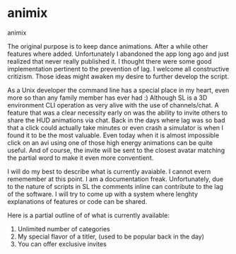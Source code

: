 animix
============

animix

The original purpose is to keep dance animations. After a while other features where added. Unfortunately I abandoned the app long ago and just realized that never really published it. I thought there were some good implementation pertinent to the prevention of lag. I welcome all constructive critizism. Those ideas might awaken my desire to further develop the script.

As a Unix developer the command line has a special place in my heart, even more so than any family member has ever had :) Although SL is a 3D environment CLI operation as very alive with the use of channels/chat. A feature that was a clear necessity early on was the ability to invite others to share the HUD animations via chat. Back in the days where lag was so bad that a click could actually take minutes or even crash a simulator is when I found it to be the most valuable. Even today when it is almost impossible click on an avi using one of those high energy animations can be quite useful. And of course, the invite will be sent to the closest avatar matching the partial word to make it even more conventient.

I will do my best to describe what is currently avaiable. I cannot evern rememember at this point. I am a documentation freak. Unfortunately, due to the nature of scripts in SL the comments inline can contribute to the lag of the software. I will try to come up with a system where lenghty explanations of features or code can be shared.

Here is a partial outline of of what is currently available:

1. Unlimited number of categories
2. My special flavor of a titler, (used to be popular back in the day)
3. You can offer exclusive invites

